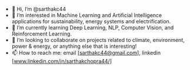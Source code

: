 - 👋 Hi, I’m @sarthakc44
- 👀 I’m interested in Machine Learning and Artificial Intelligence applications for sustainability, energy systems and electrification.
- 🌱 I’m currently learning Deep Learning, NLP, Computer Vision, and Reinforcement Learning.
- 💞️ I’m looking to collaborate on projects related to climate, environment, power & energy, or anything else that is interesting!
- 📫 How to reach me: email [sarthakc44@gmail.com], linkedin [www.linkedin.com/in/sarthakchopra44/]

<!---
sarthakc44/sarthakc44 is a ✨ special ✨ repository because its `README.md` (this file) appears on your GitHub profile.
You can click the Preview link to take a look at your changes.
--->
